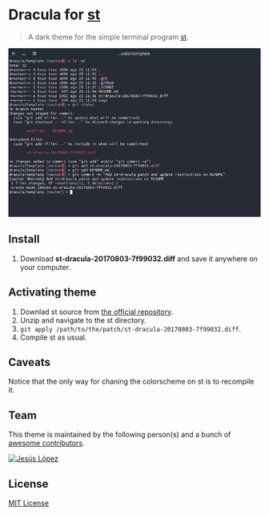 # Dracula for [st](http://st.suckless.org/)

> A dark theme for the simple terminal program [st](http://st.suckless.org/).

![Screenshot](screenshot.png)

## Install

1. Download **st-dracula-20170803-7f99032.diff** and save it anywhere on your computer.

## Activating theme

1. Downlad st source from [the official repository](http://dl.suckless.org/st/).
2. Unzip and navigate to the st directory.
3. `git apply /path/to/the/patch/st-dracula-20170803-7f99032.diff`.
4. Compile st as usual.

## Caveats

Notice that the only way for chaning the colorscheme on st is to recompile it.

## Team

This theme is maintained by the following person(s) and a bunch of [awesome contributors](https://github.com/dracula/template/graphs/contributors).

[![Jesús López](https://avatars0.githubusercontent.com/u/18138817?v=4&s=70)](https://github.com/jelohe) 

## License

[MIT License](./LICENSE)
